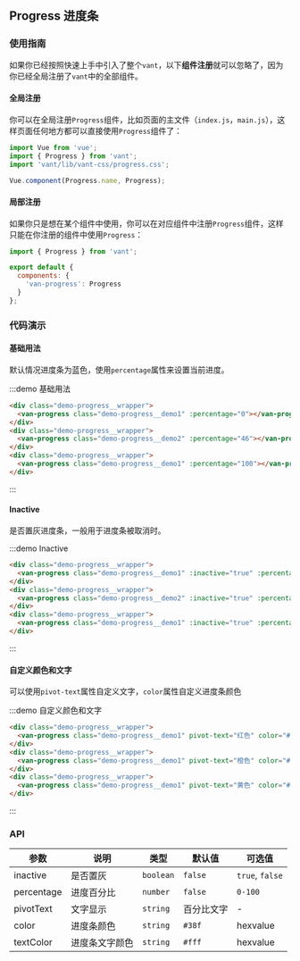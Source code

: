<style>
  @component-namespace demo {
    @b progress {
      @e wrapper {
        padding: 5px;
        margin: 20px 10px;
      }
    }
  } 
</style>


## Progress 进度条

### 使用指南

如果你已经按照快速上手中引入了整个`vant`，以下**组件注册**就可以忽略了，因为你已经全局注册了`vant`中的全部组件。

#### 全局注册

你可以在全局注册`Progress`组件，比如页面的主文件（`index.js`，`main.js`），这样页面任何地方都可以直接使用`Progress`组件了：

```js
import Vue from 'vue';
import { Progress } from 'vant';
import 'vant/lib/vant-css/progress.css';

Vue.component(Progress.name, Progress);
```

#### 局部注册

如果你只是想在某个组件中使用，你可以在对应组件中注册`Progress`组件，这样只能在你注册的组件中使用`Progress`：

```js
import { Progress } from 'vant';

export default {
  components: {
    'van-progress': Progress
  }
};
```

### 代码演示

#### 基础用法

默认情况进度条为蓝色，使用`percentage`属性来设置当前进度。

:::demo 基础用法
```html
<div class="demo-progress__wrapper">
  <van-progress class="demo-progress__demo1" :percentage="0"></van-progress>
</div>
<div class="demo-progress__wrapper">
  <van-progress class="demo-progress__demo2" :percentage="46"></van-progress>
</div>
<div class="demo-progress__wrapper">
  <van-progress class="demo-progress__demo1" :percentage="100"></van-progress>
</div>
```
:::


#### Inactive

是否置灰进度条，一般用于进度条被取消时。

:::demo Inactive
```html
<div class="demo-progress__wrapper">
  <van-progress class="demo-progress__demo1" :inactive="true" :percentage="0"></van-progress>
</div>
<div class="demo-progress__wrapper">
  <van-progress class="demo-progress__demo2" :inactive="true" :percentage="46"></van-progress>
</div>
<div class="demo-progress__wrapper">
  <van-progress class="demo-progress__demo1" :inactive="true" :percentage="100"></van-progress>
</div>
```
:::


#### 自定义颜色和文字

可以使用`pivot-text`属性自定义文字，`color`属性自定义进度条颜色

:::demo 自定义颜色和文字
```html
<div class="demo-progress__wrapper">
  <van-progress class="demo-progress__demo1" pivot-text="红色" color="#ed5050" :percentage="26"></van-progress>
</div>
<div class="demo-progress__wrapper">
  <van-progress class="demo-progress__demo1" pivot-text="橙色" color="#f60" :percentage="46"></van-progress>
</div>
<div class="demo-progress__wrapper">
  <van-progress class="demo-progress__demo1" pivot-text="黄色" color="#f09000" :percentage="66"></van-progress>
</div>
```
:::

### API

| 参数       | 说明      | 类型       | 默认值       | 可选值       |
|-----------|-----------|-----------|-------------|-------------|
| inactive | 是否置灰 | `boolean`  | `false`          | `true`, `false`    |
| percentage | 进度百分比 | `number`  | `false`          | `0-100`    |
| pivotText | 文字显示 | `string`  | 百分比文字          | -   |
| color | 进度条颜色 | `string`  | `#38f`    | hexvalue   |
| textColor | 进度条文字颜色 | `string`  | `#fff`    | hexvalue   |

